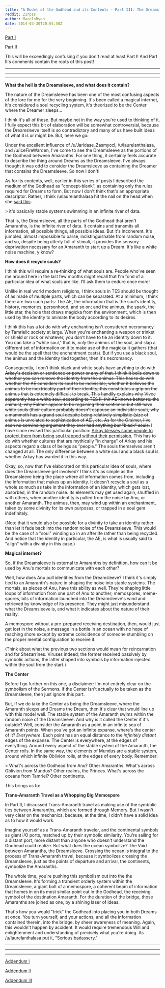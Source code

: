 ```yaml
---
title: "A Model of the Godhead and its Contents - Part III: The Dreamsleeve"
reddit: 21rpzs
author: MareloRyan
date: 2014-03-30T20:05:58Z
---
```


[Part I](http://www.reddit.com/r/teslore/comments/21c4yy/a_model_of_the_godhead_and_its_contents_wherein_a/)

[Part II](http://www.reddit.com/r/teslore/comments/21fqmi/a_model_of_the_godhead_and_its_contents_part_ii/)

This will be exceedingly confusing if you don't read at least Part I!  And Part II's comments contain the roots of this post!

---
---
---

**What the hell is the Dreamsleeve, and what does it contain?**

The nature of the Dreamsleeve has been one of the most confusing aspects of the lore for me for the very beginning.  It's been called a magical internet, it's considered a soul recycling system, it's theorized to be the Center where the Dreamer sleeps...

I think it's all of these.  But maybe not in the way you're used to thinking of it.  I fully expect this bit of elaboration will be somewhat controversial, because the Dreamsleeve itself is so contradictory and many of us have built ideas of what it is or might be.  But, here we go:

Under the excellent influence of /u/Jaridase_Zasmyocl, /u/laurelanthalasa, and /u/IceFireWarden, I've come to see the Dreamsleeve as the portions of the Godhead between Amaranths.  For one thing, it certainly feels accurate to describe the thing around Dreams as the Dreamsleeve.  I've always thought it was odd to consider the Dreamsleeve as containing the Dreamer that contains the Dreamsleeve.  So now I don't!

As for its contents, well, earlier in this series of posts I described the medium of the Godhead as "concept-blank", as containing only the rules required for Dreams to form.  But now I don't think that's an appropriate descriptor.  Rather, I think /u/laurelanthalasa hit the nail on the head when she [said this](http://www.reddit.com/r/teslore/comments/21fqmi/a_model_of_the_godhead_and_its_contents_part_ii/cgcve9j):

&gt; it's basically stable systems swimming in an infinite river of data.

That is, the Dreamsleeve, all the parts of the Godhead that aren't Amaranths, is the infinite river of data.  It contains and transmits all information, all possible things, all possible ideas.  But it's incoherent.  It's jumbled, almost impossible to parse, indistinguishable from random noise, and so, despite being utterly full of stimuli, it provides the sensory deprivation necessary for an Amaranth to start up a Dream.  It's like a white noise machine, y'know?

**How does it recycle souls?**

I think this will require a re-thinking of what souls are.  People who've seen me around here in the last few months might recall that I'm fond of a particular idea of what souls are like.  I'll ask them to endure once more!

Unlike in real world modern religions, I think souls in TES should be thought of as made of multiple parts, which can be separated.  At a minimum, I think there are two such parts:  The AE, the information that is the soul's identity, history, memories, personhood, and so on; and the animus, the spark, the little star, the hole that draws magicka from the environment, which is then used by the identity to animate the body according to its desires.

I think this has a lot do with why enchanting isn't considered necromancy by Tamrielic society at large.  When you're enchanting a weapon or trinket or shield or rock or whatever, you don't have to tie an identity down to it.  You can take a "white soul," that is, *only* the animus of the soul, and slap a different set of information on it to make use of the magicka it gathers (that would be the spell that the enchantment casts).  But if you use a black soul, the animus and the identity tied together, then it's necromancy.

~~Consequently, I don't think black and white souls have anything to do with Arkay's decision or sentience or power or any of that.  I think it boils down to whether you can remove the identity from the animus.  This has to do with whether the AE considers its soul to be indivisible, whether it believes the animus to be inextricably part of their identity; this constitutes a grip on the animus that is extremely difficult to break.  This handily explains why Vivec apparently has a white soul, according to TES III (hir AE knows better re: the animus), why Falmer appear to be regaining their sentience but still have white souls (their culture probably doesn't espouse an indivisible soul), why a mammoth has a grand soul despite being relatively simplistic (size of animus is unrelated to sophistication of AE), etc.  As for the Orsimer, I've seen no convincing argument they ever had anything *but* "black" souls.~~  I have since revised this particular position:  [Arkay blesses some people to protect them from being soul trapped without their permission.](http://uesp.net/wiki/Lore:Arkay_the_Enemy)  This has to do with whether cultures that are mythically "in charge" of Arkay and his aspects regard a class of beings as "people."  The souls themselves aren't changed at all.  The only difference between a white soul and a black soul is whether Arkay has warded it in this way.

Okay, so, now that I've elaborated on this particular idea of souls, where does the Dreamsleeve get involved?  I think it's as simple as the Dreamsleeve being the place where all information comes from, including the information that makes up an identity.  It doesn't recycle a soul as a whole so much as take in the information of an identity, which gets lost, absorbed, in the random noise.  Its elements may get used again, shuffled in with others, when another identity is pulled from the noise by Anu, or another Amaranth.  The animus, then, may wind up within an enchantment, taken by some divinity for its own purposes, or trapped in a soul gem indefinitely.

(Note that it would also be possible for a divinity to take an identity rather than let it fade back into the random noise of the Dreamsleeve.  This would be the case of a "soul" winding up in an afterlife rather than being recycled.  And notice that the identity in particular, the AE, is what is usually said to "align" with a divinity in this case.)

**Magical internet?**

So, if the Dreamsleeve is external to Amaranths by definition, how can it be used by Anu's mortals to communicate with each other?

Well, how does Anu pull identities from the Dreamsleeve?  I think it's simply tied to an Amaranth's nature in shaping the noise into stable systems.  The mortals, as pieces of Anu, have this ability as well.  They're shaping little loops of information from one part of Anu to another; memospores, meme-spores, bits of information launched into the Dreamsleeve's wind and retrieved by knowledge of its presence.  They might just misunderstand what the Dreamsleeve is, and what it indicates about the nature of their reality.

A memospore without a pre-prepared receiving destination, then, would just get lost in the noise, a message in a bottle in an ocean with no hope of reaching shore except by extreme coincidence of someone stumbling on the proper mental configuration to receive it.

(Think about what the previous two sections would mean for reincarnation and for Shezarrines.  Viruses indeed; the former received passively by symbolic actions, the latter shaped into symbols by information injected within the soul from the start.)

**The Center**

Before I go further on this one, a disclaimer:  I'm not entirely clear on the symbolism of the Sermons.  If the Center isn't actually to be taken as the Dreamsleeve, then just ignore this part.

But, if we do take the Center as being the Dreamsleeve, where the Amaranth sleeps and Dreams the Dream, then it's clear that would line up with this model well.  The stable system of the Amaranth swims within the random noise of the Dreamsleeve.  And why is it called the Center if it's outside?  Well, consider the Amaranth as a point in an infinite sea of Amaranth points.  When you've got an infinite expanse, where's the center of it?  *Everywhere*.  Each point has an equal distance to the *infinitely distant* edges of the expanse.  The Center is everywhere, at the edges of everything.  Around every aspect of the stable system of the Amaranth, the Center roils.  In the same way, the elements of Mundus are a stable system, around which infinite Oblivion roils, at the edges of every body.  Remember:

&gt; What's across the Godhead from Anu? Other Amaranths. What's across Oblivion from Mundus? Other realms, the Princes.  What's across the oceans from Tamriel? Other continents.

This brings us to:

**Trans-Amaranth Travel as a Whopping Big Memospore**

In Part II, I discussed Trans-Amaranth travel as making use of the symbolic ties between Amaranths, which are formed through Memory.  But I wasn't very clear on the mechanics, because, at the time, I didn't have a solid idea as to how it would work.

Imagine yourself as a Trans-Amaranth traveler, and the continental symbols as giant I/O ports, matched up by their symbolic similarity.  You're sailing for a distant port, more distant than anyone who doesn't understand the Godhead could realize.  But what does the ocean symbolize?  The Void between Amaranths, the Dreamsleeve.  Crossing the ocean is integral to the process of Trans-Amaranth travel, because it symbolizes crossing the Dreamsleeve, just as the points of departure and arrival, the continents, symbolize the Amaranths.

The whole time, you're pushing this symbolism out into the the Dreamsleeve.  It's forming a transient orderly system within the Dreamsleeve, a giant bolt of a memospore, a coherent beam of information that homes in on its most similar point out in the Godhead, the receiving symbol of the destination Amaranth.  For the duration of the bridge, those Amaranths are joined as one, by a shining laser of ideas.

That's how you would "trick" the Godhead into placing you in both Dreams at once.  You turn yourself, and your actions, and all the information contained therein, into the bridge, by sheer awareness of meaning.  Again, this wouldn't happen by accident.  It would require tremendous Will and enlightenment and understanding of precisely what you're doing.  As /u/laurelanthalasa [put it](http://www.reddit.com/r/teslore/comments/21c4yy/a_model_of_the_godhead_and_its_contents_wherein_a/cgcu8fm), "Serious badassery."

---
---
---

[Addendum I](http://www.reddit.com/r/teslore/comments/23lwi6/a_model_of_the_godhead_and_its_contents_addendum/)

[Addendum II](http://www.reddit.com/r/teslore/comments/250750/a_model_of_the_godhead_and_its_contents_addendum/)

[Addendum III](http://www.reddit.com/r/teslore/comments/269ad8/a_model_of_the_godhead_and_its_contents_addendum/)
